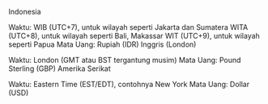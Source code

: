 
Indonesia

Waktu:
WIB (UTC+7), untuk wilayah seperti Jakarta dan Sumatera
WITA (UTC+8), untuk wilayah seperti Bali, Makassar
WIT (UTC+9), untuk wilayah seperti Papua
Mata Uang: Rupiah (IDR)
Inggris (London)

Waktu: London (GMT atau BST tergantung musim)
Mata Uang: Pound Sterling (GBP)
Amerika Serikat

Waktu: Eastern Time (EST/EDT), contohnya New York
Mata Uang: Dollar (USD)
